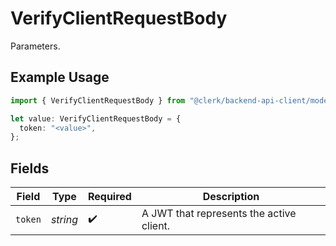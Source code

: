 # VerifyClientRequestBody

Parameters.

## Example Usage

```typescript
import { VerifyClientRequestBody } from "@clerk/backend-api-client/models/operations";

let value: VerifyClientRequestBody = {
  token: "<value>",
};
```

## Fields

| Field                                    | Type                                     | Required                                 | Description                              |
| ---------------------------------------- | ---------------------------------------- | ---------------------------------------- | ---------------------------------------- |
| `token`                                  | *string*                                 | :heavy_check_mark:                       | A JWT that represents the active client. |